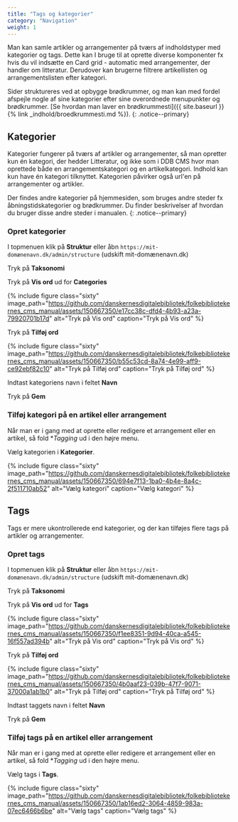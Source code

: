 ```yaml
---
title: "Tags og kategorier"
category: "Navigation"
weight: 1
---
```


Man kan samle artikler og arrangementer på tværs af indholdstyper med kategorier og tags. Dette kan I bruge til at oprette diverse komponenter fx hvis du vil indsætte en Card grid - automatic med arrangementer, der handler om litteratur. Derudover kan brugerne filtrere artikellisten og arrangementslisten efter kategori. 

Sider struktureres ved at opbygge brødkrummer, og man kan med fordel afspejle nogle af sine kategorier efter sine overordnede menupunkter og brødkrummer. [Se hvordan man laver en brødkrummesti]({{ site.baseurl }}{% link _indhold/broedkrummesti.md %}).
{: .notice--primary}

## Kategorier
Kategorier fungerer på tværs af artikler og arrangementer, så man opretter kun én kategori, der hedder Litteratur,  og ikke som i DDB CMS hvor man oprettede både en arrangementskategori og en artikelkategori. Indhold kan kun have én kategori tilknyttet. Kategorien påvirker også url'en på arrangementer og artikler.

Der findes andre kategorier på hjemmesiden, som bruges andre steder fx åbningstidskategorier og brødkrummer. Du finder beskrivelser af hvordan du bruger disse andre steder i manualen.
{: .notice--primary}

### Opret kategorier 
I topmenuen klik på **Struktur** eller åbn `https://mit-domænenavn.dk/admin/structure` (udskift mit-domænenavn.dk)

Tryk på **Taksonomi**

Tryk på **Vis ord** ud for **Categories**

{% include figure class="sixty" image_path="https://github.com/danskernesdigitalebibliotek/folkebibliotekernes_cms_manual/assets/150667350/e17cc38c-dfd4-4b93-a23a-79920701b17d" alt="Tryk på Vis ord" caption="Tryk på Vis ord" %}

Tryk på **Tilføj ord**

{% include figure class="sixty" image_path="https://github.com/danskernesdigitalebibliotek/folkebibliotekernes_cms_manual/assets/150667350/b55c53cd-8a74-4e99-aff9-ce92ebf82c10" alt="Tryk på Tilføj ord" caption="Tryk på Tilføj ord" %}

Indtast kategoriens navn i feltet **Navn**

Tryk på **Gem**

### Tilføj kategori på en artikel eller arrangement
Når man er i gang med at oprette eller redigere et arrangement eller en artikel, så fold **Tagging* ud i den højre menu.

Vælg kategorien i **Kategorier**.

{% include figure class="sixty" image_path="https://github.com/danskernesdigitalebibliotek/folkebibliotekernes_cms_manual/assets/150667350/694e7f13-1ba0-4b4e-8a4c-2f511710ab52" alt="Vælg kategori" caption="Vælg kategori" %}

## Tags
Tags er mere ukontrollerede end kategorier, og der kan tilføjes flere tags på artikler og arrangementer.

### Opret tags
I topmenuen klik på **Struktur** eller åbn `https://mit-domænenavn.dk/admin/structure` (udskift mit-domænenavn.dk)

Tryk på **Taksonomi**

Tryk på **Vis ord** ud for **Tags**

{% include figure class="sixty" image_path="https://github.com/danskernesdigitalebibliotek/folkebibliotekernes_cms_manual/assets/150667350/f1ee8351-9d94-40ca-a545-16f557ad394b" alt="Tryk på Vis ord" caption="Tryk på Vis ord" %}

Tryk på **Tilføj ord**

{% include figure class="sixty" image_path="https://github.com/danskernesdigitalebibliotek/folkebibliotekernes_cms_manual/assets/150667350/4b0aaf23-039b-47f7-9071-37000a1ab1b0" alt="Tryk på Tilføj ord" caption="Tryk på Tilføj ord" %}

Indtast taggets navn i feltet **Navn**

Tryk på **Gem**

### Tilføj tags på en artikel eller arrangement
Når man er i gang med at oprette eller redigere et arrangement eller en artikel, så fold **Tagging* ud i den højre menu.

Vælg tags i **Tags**.

{% include figure class="sixty" image_path="https://github.com/danskernesdigitalebibliotek/folkebibliotekernes_cms_manual/assets/150667350/1ab16ed2-3064-4859-983a-07ec6466b6be" alt="Vælg tags" caption="Vælg tags" %}
